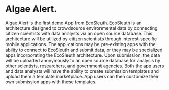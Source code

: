 Algae Alert.
===================
Algae Alert is the first demo App from EcoSleuth.
EcoSleuth is an architecture designed to crowdsource environmental data by connecting citizen scientists with data analysts via an open source database.
This architecture will be utilized by citizen scientists through interest-specific mobile applications.
The applications may be pre-existing apps with the ability to connect to EcoSleuth and submit data, or they may be specialized apps incorporating the EcoSleuth architecture.
Upon submission, the data will be uploaded anonymously to an open source database for analysis by other scientists, researchers, and government agencies.
Both the app users and data analysts will have the ability to create submission templates and upload them a template marketplace.
App users can then customize their own submission apps with these templates.
